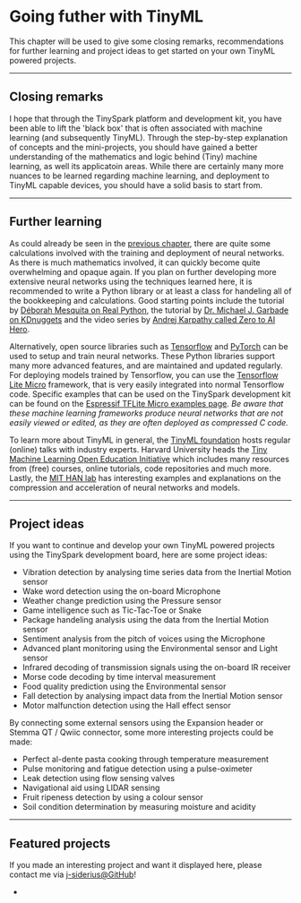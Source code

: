 <style> .md-footer__link--next:not([hidden]) { display: none } </style>

# Going futher with TinyML

This chapter will be used to give some closing remarks, recommendations for further learning and project ideas to get started on your own TinyML powered projects.

---

## Closing remarks

I hope that through the TinySpark platform and development kit, you have been able to lift the 'black box' that is often associated with machine learning (and subsequently TinyML). Through the step-by-step explanation of concepts and the mini-projects, you should have gained a better understanding of the mathematics and logic behind (Tiny) machine learning, as well its applicatoin areas. While there are certainly many more nuances to be learned regarding machine learning, and deployment to TinyML capable devices, you should have a solid basis to start from.

---

## Further learning

As could already be seen in the [previous chapter](../chapter3/gesture_recognition_training.md), there are quite some calculations involved with the training and deployment of neural networks. As there is much mathematics involved, it can quickly become quite overwhelming and opaque again. If you plan on further developing more extensive neural networks using the techniques learned here, it is recommended to write a Python library or at least a class for handeling all of the bookkeeping and calculations. Good starting points include the tutorial by [Déborah Mesquita on Real Python](https://realpython.com/python-ai-neural-network/#creating-the-neural-network-class), the tutorial by [Dr. Michael J. Garbade on KDnuggets](https://www.kdnuggets.com/2018/10/simple-neural-network-python.html) and the video series by [Andrej Karpathy called Zero to AI Hero](https://karpathy.ai/zero-to-hero.html). 

Alternatively, open source libraries such as [Tensorflow](https://www.tensorflow.org/) and [PyTorch](https://pytorch.org/) can be used to setup and train neural networks. These Python libraries support many more advanced features, and are maintained and updated regularly. For deploying models trained by Tensorflow, you can use the [Tensorflow Lite Micro](https://www.tensorflow.org/lite/microcontrollers) framework, that is very easily integrated into normal Tensorflow code. Specific examples that can be used on the TinySpark development kit can be found on the [Espressif TFLite Micro examples page](https://github.com/espressif/tflite-micro-esp-examples/tree/master). _Be aware that these machine learning frameworks produce neural networks that are not easily viewed or edited, as they are often deployed as compressed C code._

To learn more about TinyML in general, the [TinyML foundation](https://www.tinyml.org/) hosts regular (online) talks with industry experts. Harvard University heads the [Tiny Machine Learning Open Education Initiative](https://tinyml.seas.harvard.edu/) which includes many resources from (free) courses, online tutorials, code repositories and much more. Lastly, the [MIT HAN lab](https://hanlab.mit.edu/) has interesting examples and explanations on the compression and acceleration of neural networks and models.

---

## Project ideas

If you want to continue and develop your own TinyML powered projects using the TinySpark development board, here are some project ideas:

- Vibration detection by analysing time series data from the Inertial Motion sensor
- Wake word detection using the on-board Microphone
- Weather change prediction using the Pressure sensor
- Game intelligence such as Tic-Tac-Toe or Snake
- Package handeling analysis using the data from the Inertial Motion sensor
- Sentiment analysis from the pitch of voices using the Microphone
- Advanced plant monitoring using the Environmental sensor and Light sensor
- Infrared decoding of transmission signals using the on-board IR receiver
- Morse code decoding by time interval measurement
- Food quality prediction using the Environmental sensor
- Fall detection by analysing impact data from the Inertial Motion sensor
- Motor malfunction detection using the Hall effect sensor

By connecting some external sensors using the Expansion header or Stemma QT / Qwiic connector, some more interesting projects could be made:

- Perfect al-dente pasta cooking through temperature measurement
- Pulse monitoring and fatigue detection using a pulse-oximeter
- Leak detection using flow sensing valves
- Navigational aid using LIDAR sensing
- Fruit ripeness detection by using a colour sensor
- Soil condition determination by measuring moisture and acidity

---

## Featured projects

If you made an interesting project and want it displayed here, please contact me via [j-siderius@GitHub](https://github.com/j-siderius/)!

- 